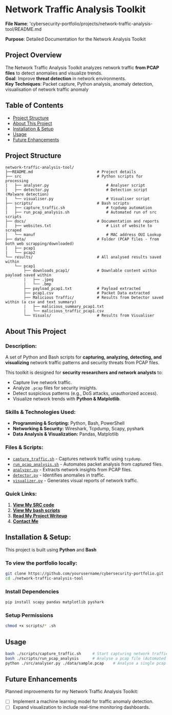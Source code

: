 # Network Traffic Analysis Toolkit
**File Name**: 'cybersecurity-portfolio/projects/network-traffic-analysis-tool/README.md

**Purpose**: Detailed Documentation for the Network Analysis Toolkit

## Project Overview
The Network Traffic Analysis Toolkit analyzes network traffic **from PCAP files** to detect anomalies and visualize trends.  
**Goal**: Improve **threat detection** in network environments.  
**Key Techniques**: Packet capture, Python analysis, anomaly detection, visualisation of network traffic anomaly


## Table of Contents  
- [Project Structure](#project-structure)
- [About This Project](#about-this-project)  
- [Installation & Setup](#installation--setup)  
- [Usage](#usage)  
- [Future Enhancements](#future-enhancements)  

## Project Structure
```
network-traffic-analysis-tool/  
├──README.md                            # Project details
├── src                                 # Python scripts for processing
|   ├── analyser.py                         # Analyser script
|   ├── detector.py                         # Detection script (Malware detection)
|   └── visualiser.py                       # Visualiser script
├── scripts/                            # Bash scripts 
|   ├── capture_traffic.sh                  # tcpdump automation
|   ├── run_pcap_analysis.sh                # Automated run of src scripts
├── docs/                               # Documentation and reports
│   ├── websites.txt                        # List of website to scraped
│   └── manuf                               # MAC address OUI Lookup
├── data/                               # Folder (PCAP files - from both web scrapping/downloaded)
|   ├── pcap1
|   └── pcap2
└── results/                            # All analysed results saved within 
    └── pcap1
        ├── downloads_pcap1/            # Downlable content within payload saved within 
        |   ├── .jpeg
        |   └── .bmp
        ├── payload_pcap1.txt           # Payload extracted
        ├── pcap1.csv                   # Packet Data extracted
        ├── Malicious Traffic/          # Results from Detector saved within (a csv and text summary)
        |   ├── malicious_summary_pcap1.txt
        |   └── malicious_traffic_pcap1.csv
        └── Visuals/                    # Results from Visualiser
```

## About This Project
### **Description:**  
A set of Python and Bash scripts for **capturing, analyzing, detecting, and visualizing** network traffic patterns and security threats from PCAP files.  

This toolkit is designed for **security researchers and network analysts** to:
- Capture live network traffic.  
- Analyze `.pcap` files for security insights.  
- Detect suspicious patterns (e.g., DoS attacks, unauthorized access).  
- Visualize network trends with **Python & Matplotlib**.

### Skills & Technologies Used: 
- **Programming & Scripting:** Python, Bash, PowerShell  
- **Networking & Security:** Wireshark, Tcpdump, Scapy, pyshark
- **Data Analysis & Visualization:** Pandas, Matplotlib  

### **Files & Scripts:**  
- [`capture_traffic.sh`](scripts/capture_traffic.sh) - Captures network traffic using `tcpdump`.  
- [`run_pcap_analysis.sh`](scripts/run_pcap_analysis.sh) - Automates packet analysis from captured files.  
- [`analyzer.py`](scripts/analyzer.py) - Extracts network insights from PCAP files.  
- [`detector.py`](scripts/detector.py) - Identifies anomalies in traffic.  
- [`visualizer.py`](scripts/visualizer.py) - Generates visual reports of network traffic.  

### Quick Links:
1. **[View My SRC code](./src/)**  
2. **[View My bash scripts](./scripts/)**  
3. **[Read My Project Writeup](./pages/blog.md)**  
4. **[Contact Me](./pages/contact.md)**  


## **Installation & Setup:** 
This project is built using **Python** and **Bash**

### To view the portfolio locally:
```bash
git clone https://github.com/yourusername/cybersecurity-portfolio.git
cd ./network-traffic-analysis-tool
```

### Install Dependencies
```bash
pip install scapy pandas matplotlib pyshark
```

### Setup Permissions
```bash
chmod +x scripts/* .sh

```


## Usage
```bash
bash ./scripts/capture_traffic.sh     # Start capturing network traffic
bash ./scripts/run_pcap_analysis      # Analyse a pcap file (Automated run: analyse-detect-visualise)
python ./src/analyser.py ./data/sample.pcap    # Analyse a single pcap
```


## Future Enhancements  
Planned improvements for my Network Traffic Analysis Toolkit:  
- [ ] Implement a machine learning model for traffic anomaly detection.  
- [ ] Expand visualization to include real-time monitoring dashboards.  
